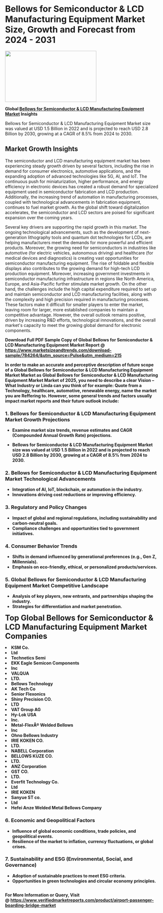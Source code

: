 <H1>Bellows for Semiconductor & LCD Manufacturing Equipment Market Size, Growth and Forecast from 2024 - 2031</H1><img class="aligncenter size-medium wp-image-584254" src="https://thirdeyenews.in/wp-content/uploads/2024/09/Global-Market-Research-300x168.jpeg" alt="" width="300" height="168" /><p><strong>Global&nbsp;<a href="https://www.marketsizeandtrends.com/download-sample/784264/&amp;utm_source=Pulse&amp;utm_medium=215">Bellows for Semiconductor & LCD Manufacturing Equipment Market</a> Insights</strong></p><p>Bellows for Semiconductor & LCD Manufacturing Equipment Market size was valued at USD 1.5 Billion in 2022 and is projected to reach USD 2.8 Billion by 2030, growing at a CAGR of 8.5% from 2024 to 2030.</p><p><h2>Market Growth Insights</h2> <p>The semiconductor and LCD manufacturing equipment market has been experiencing steady growth driven by several factors, including the rise in demand for consumer electronics, automotive applications, and the expanding adoption of advanced technologies like 5G, AI, and IoT. The continuous push for miniaturization, higher performance, and energy efficiency in electronic devices has created a robust demand for specialized equipment used in semiconductor fabrication and LCD production. Additionally, the increasing trend of automation in manufacturing processes, coupled with technological advancements in fabrication equipment, continues to fuel market growth. As the global shift toward digitalization accelerates, the semiconductor and LCD sectors are poised for significant expansion over the coming years.</p> <p><strong></strong></p> <p>Several key drivers are supporting the rapid growth in this market. The ongoing technological advancements, such as the development of next-generation lithography tools and quantum dot technologies for LCDs, are helping manufacturers meet the demands for more powerful and efficient products. Moreover, the growing need for semiconductors in industries like automotive (for electric vehicles, autonomous driving) and healthcare (for medical devices and diagnostics) is creating vast opportunities for semiconductor manufacturing equipment. The rise of foldable and flexible displays also contributes to the growing demand for high-tech LCD production equipment. Moreover, increasing government investments in semiconductor manufacturing infrastructure in regions like North America, Europe, and Asia-Pacific further stimulate market growth. On the other hand, the challenges include the high capital expenditure required to set up and maintain semiconductor and LCD manufacturing facilities, along with the complexity and high precision required in manufacturing processes. These factors make it difficult for smaller players to enter the market, leaving room for larger, more established companies to maintain a competitive advantage. However, the overall outlook remains positive, driven by increasing R&D efforts, technological innovations, and the overall market's capacity to meet the growing global demand for electronic components. <p><strong></p><p><span class=""><strong>Download Full PDF Sample Copy of Global Bellows for Semiconductor & LCD Manufacturing Equipment Market Report</strong> @ <a href="https://www.marketsizeandtrends.com/download-sample/784264/&amp;utm_source=Pulse&amp;utm_medium=215" target="_blank">https://www.marketsizeandtrends.com/download-sample/784264/&amp;utm_source=Pulse&amp;utm_medium=215</a></span></p><p>In order to make an accurate and perceptive description of future scope of a Global&nbsp;Bellows for Semiconductor & LCD Manufacturing Equipment Market Market as Global&nbsp;Bellows for Semiconductor & LCD Manufacturing Equipment Market Market of 2025, you need to describe a clear Vision &ndash; What Industry or Linda can you think of for example: Quote from a Technology, healthcare, automotive, renewable energy, name the market you are Reffering to. However, some general trends and factors usually impact market reports and their future outlook include:</p><h3>1.&nbsp;<strong>Bellows for Semiconductor & LCD Manufacturing Equipment Market Growth Projections</strong></h3><ul><li>Examine market size trends, revenue estimates and CAGR (Compounded Annual Growth Rate) projections.</li><li><p>Bellows for Semiconductor & LCD Manufacturing Equipment Market size was valued at USD 1.5 Billion in 2022 and is projected to reach USD 2.8 Billion by 2030, growing at a CAGR of 8.5% from 2024 to 2030.</p></li></ul><h3>2.&nbsp;<strong>Bellows for Semiconductor & LCD Manufacturing Equipment Market Technological Advancements</strong></h3><ul><li>Integration of AI, IoT, blockchain, or automation in the industry.</li><li>Innovations driving cost reductions or improving efficiency.</li></ul><h3>3.&nbsp;<strong>Regulatory and Policy Changes</strong></h3><ul><li>Impact of global and regional regulations, including sustainability and carbon-neutral goals.</li><li>Compliance challenges and opportunities tied to government initiatives.</li></ul><h3>4.&nbsp;<strong>Consumer Behavior Trends</strong></h3><ul><li>Shifts in demand influenced by generational preferences (e.g., Gen Z, Millennials).</li><li>Emphasis on eco-friendly, ethical, or personalized products/services.</li></ul><h3>5.&nbsp;<strong>Global Bellows for Semiconductor & LCD Manufacturing Equipment Market Competitive Landscape</strong></h3><ul><li>Analysis of key players, new entrants, and partnerships shaping the industry.</li><li>Strategies for differentiation and market penetration.</li></ul><p data-pm-slice="1 1 []"><span style="color: inherit; font-family: inherit; font-size: 25px;">Top Global Bellows for Semiconductor & LCD Manufacturing Equipment Market Companies</span></p><div class="" data-test-id=""><p><li>KSM Co.</li><li> Ltd</li><li> Technetics Semi</li><li> EKK Eagle Semicon Components</li><li> Inc</li><li> VALQUA</li><li> LTD.</li><li> Bellows Technology</li><li> AK Tech Co</li><li> Senior Flexonics</li><li> Shiny Precision CO.</li><li> LTD</li><li> VAT Group AG</li><li> Hy-Lok USA</li><li> Inc.</li><li> Metal-FlexÂ® Welded Bellows</li><li> Inc</li><li> Ohno Bellows Industry</li><li> IRIE KOKEN CO.</li><li> LTD.</li><li> NABELL Corporation</li><li> BELLOWS KUZE CO.</li><li>LTD.</li><li> ANZ Corporation</li><li> GST CO.</li><li>LTD.</li><li> Everfit Technology Co.</li><li>Ltd</li><li> IRIE KOKEN</li><li> Sanyue ST co.</li><li> Ltd</li><li> Hefei Anze Welded Metal Bellows Company</li></p></div><h3>6.&nbsp;<strong>Economic and Geopolitical Factors</strong></h3><ul><li>Influence of global economic conditions, trade policies, and geopolitical events.</li><li>Resilience of the market to inflation, currency fluctuations, or global crises.</li></ul><h3>7.&nbsp;<strong>Sustainability and ESG (Environmental, Social, and Governance)</strong></h3><ul><li>Adoption of sustainable practices to meet ESG criteria.</li><li>Opportunities in green technologies and circular economy principles.</li></ul><h2><strong style="font-size: 14px;">For More Information or Query, Visit @&nbsp;</strong><a style="background-color: #ffffff; font-size: 14px;" href="https://www.marketsizeandtrends.com/report/bellows-for-semiconductor-lcd-manufacturing-equipment-market/" target="_blank">https://www.verifiedmarketreports.com/product/airport-passenger-boarding-bridge-market</a></h2>

